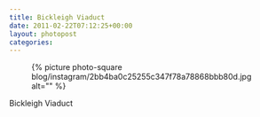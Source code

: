 ```yaml
---
title: Bickleigh Viaduct
date: 2011-02-22T07:12:25+00:00
layout: photopost
categories:
---
```


<figure class="photo photo--square">
  {% picture photo-square blog/instagram/2bb4ba0c25255c347f78a78868bbb80d.jpg alt="" %}
</figure>

Bickleigh Viaduct
